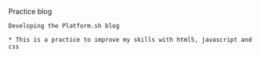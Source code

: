 Practice blog

    Developing the Platform.sh blog

    * This is a practice to improve my skills with html5, javascript and css

<!-- By Eva Perez-Lopez -->
